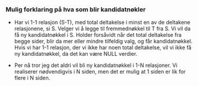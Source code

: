 ### Mulig forklaring på hva som blir kandidatnøkler

* Har vi 1-1 relasjon (S-T), med total deltakelse i minst en av de deltakene relasjonene, si S. Velger vi å legge til fremmednøkkel til T fra S. Vi vil da få ny kandidatnøkkel i S. Holder forsåvidt når det total deltakelse fra begge sider, blir da mer eller mindre tilfeldig valg, og får kandidatnøkkel. Hvis vi har 1-1 relasjon, der vi ikke har noen total deltakelse, vil vi ikke få ny kandidatnøkkel, da det kan være NULL verdier. 

* Per nå tror jeg det aldri vil bli ny kandidatnøkkel i 1-N relasjoner. Vi realiserer nødvendigvis i N siden, men det er mulig at 1 siden er lik for flere i N siden. 
